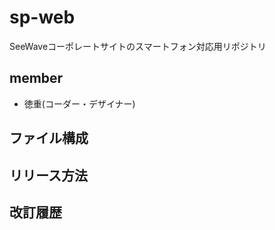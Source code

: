 # sp-web
SeeWaveコーポレートサイトのスマートフォン対応用リポジトリ

## member
* 徳重(コーダー・デザイナー)

## ファイル構成

## リリース方法

## 改訂履歴
